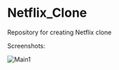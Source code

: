 # Netflix_Clone
Repository for creating Netflix clone 

Screenshots:

![Main1](https://user-images.githubusercontent.com/95411693/183982652-b6cac5f4-47a5-438f-a2da-f66aa5b4bb9b.png)
